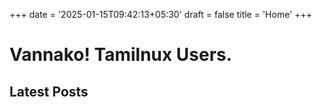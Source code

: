 +++
date = '2025-01-15T09:42:13+05:30'
draft = false
title = 'Home'
+++

# Vannako! Tamilnux Users.
## Latest Posts
    